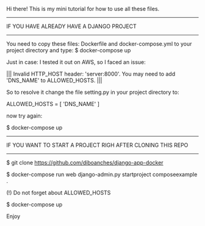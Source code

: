 Hi there! 
This is my mini tutorial for how to use all these files. 

*****
IF YOU HAVE ALREADY HAVE A DJANGO PROJECT
*****

You need to copy these files: Dockerfile and docker-compose.yml to your project directory and type: 
$ docker-compose up

Just in case: I tested it out on AWS, so I faced an issue: 

||| Invalid HTTP_HOST header: 'server:8000'. You may need to add 'DNS_NAME' to ALLOWED_HOSTS. ||| 

So to resolve it change the file setting.py in your project directory to: 

ALLOWED_HOSTS = [ 'DNS_NAME' ]

now try again: 

$ docker-compose up


*****
IF YOU WANT TO START A PROJECT RIGH AFTER CLONING THIS REPO
*****

$ git clone https://github.com/diboanches/django-app-docker

$ docker-compose run web django-admin.py startproject composeexample .

(!) Do not forget about ALLOWED_HOSTS

$ docker-compose up



Enjoy


